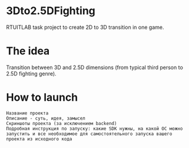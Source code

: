 # 3Dto2.5DFighting
RTUITLAB task project to create 2D to 3D transition in one game. 

# The idea
Transition between 3D and 2.5D dimensions (from typical third person to 2.5D fighting genre).

# How to launch
    Название проекта
    Описание - суть, идея, замысел
    Скриншоты проекта (за исключением backend)
    Подробная инструкция по запуску: какие SDK нужны, на какой ОС можно запустить и все необходимое для самостоятельного запуска вашего проекта из исходного кода
